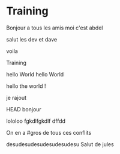 # Training
Bonjour a tous les amis moi c'est abdel


salut les dev et dave

voila

 Training


hello World
hello World


hello the world !


je rajout

 HEAD
bonjour

lololoo
fgkdlfgkdlf
dffdd


On en a #gros
de tous ces conflits

desudesudesudesudesudesu
Salut de jules

